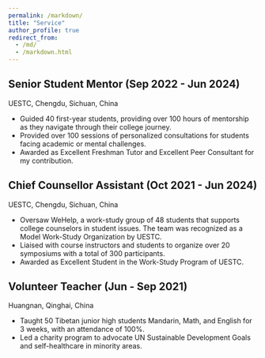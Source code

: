 ```yaml
---
permalink: /markdown/
title: "Service"
author_profile: true
redirect_from: 
  - /md/
  - /markdown.html
---
```

   
Senior Student Mentor (Sep 2022 - Jun 2024)
------
UESTC, Chengdu, Sichuan, China
* Guided 40 first-year students, providing over 100 hours of mentorship as they navigate through their college journey.
* Provided over 100 sessions of personalized consultations for students facing academic or mental challenges.
* Awarded as Excellent Freshman Tutor and Excellent Peer Consultant for my contribution.

Chief Counsellor Assistant (Oct 2021 - Jun 2024)
------
UESTC, Chengdu, Sichuan, China
* Oversaw WeHelp, a work-study group of 48 students that supports college counselors in student issues. The team was recognized as a Model Work-Study Organization by UESTC.
* Liaised with course instructors and students to organize over 20 symposiums with a total of 300 participants.
* Awarded as Excellent Student in the Work-Study Program of UESTC.

Volunteer Teacher (Jun - Sep 2021)
------
Huangnan, Qinghai, China
* Taught 50 Tibetan junior high students Mandarin, Math, and English for 3 weeks, with an attendance of 100%.
* Led a charity program to advocate UN Sustainable Development Goals and self-healthcare in minority areas.
